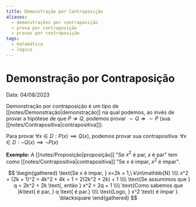 ```yaml
---
title: Demonstração por Contraposição
aliases:
  - demonstrações por contraposição
  - prova por contraposição
  - provas por contraposição
tags:
  - matemática
  - lógica
---
```

# Demonstração por Contraposição

Data: 04/08/2023

Demonstração por contraposição é um tipo de [[notes/Demonstração|demonstração]] na qual podemos, ao invés de provar a hipótese de que $P \Rightarrow Q$, podemos provar $\sim Q \Rightarrow \sim P$ (sua [[notes/Contrapositiva|contrapositiva]]).

Para provar $\forall x \in D: P(x) \implies Q(x)$, podemos provar sua contrapositiva: $\forall x \in D: \lnot Q(x) \implies \lnot P(x)$

**Exemplo:** A [[notes/Proposição|proposição]] "Se $x^2$ é par, $x$ é par" tem como [[notes/Contrapositiva|contrapositiva]] "Se $x$ é impar, $x^2$ é impar".

$$
\begin{gathered}
\text{Se x é impar, } x=2k + 1,\ k\in\mathbb{N} \\\\
x^2 = (2k + 1)^2 = 4k^2 + 4k + 1 = 2(2k^2 + 2k) + 1 \\\\
\text{Se assumimos que } q = 2k^2 + 2k \text{, então } x^2 = 2q + 1 \\\\
\text{Como sabemos que }k\text{ é par, } q \text{ é par.} \\\\
\text{Logo, } x^2 \text{ é ímpar }. \blacksquare
\end{gathered}
$$